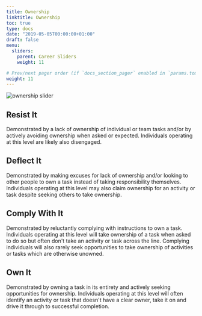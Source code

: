 ```yaml
---
title: Ownership
linktitle: Ownership
toc: true
type: docs
date: "2019-05-05T00:00:00+01:00"
draft: false
menu:
  sliders:
    parent: Career Sliders
    weight: 11

# Prev/next pager order (if `docs_section_pager` enabled in `params.toml`)
weight: 11
---
```


![ownership slider](../ownership-slider.svg)

## Resist It

Demonstrated by a lack of ownership of individual or team tasks and/or by actively avoiding ownership when asked or expected. Individuals operating at this level are likely also disengaged.

## Deflect It

Demonstrated by making excuses for lack of ownership and/or looking to other people to own a task instead of taking responsibility themselves. Individuals operating at this level may also claim ownership for an activity or task despite seeking others to take ownership.

## Comply With It

Demonstrated by reluctantly complying with instructions to own a task. Individuals operating at this level will take ownership of a task when asked to do so but often don't take an activity or task across the line. Complying individuals will also rarely seek opportunities to take ownership of activities or tasks which are otherwise unowned.

## Own It

Demonstrated by owning a task in its entirety and actively seeking opportunities for ownership. Individuals operating at this level will often identify an activity or task that doesn't have a clear owner, take it on and drive it through to successful completion.
